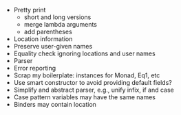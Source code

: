 - Pretty print
  + short and long versions
  + merge lambda arguments
  + add parentheses
- Location information
- Preserve user-given names
- Equality check ignoring locations and user names
- Parser
- Error reporting
- Scrap my boilerplate: instances for Monad, Eq1, etc
- Use smart constructor to avoid providing default fields?
- Simplify and abstract parser, e.g., unify infix, if and case
- Case pattern variables may have the same names
- Binders may contain location
